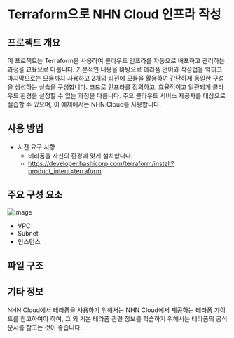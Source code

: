 # Terraform으로 NHN Cloud 인프라 작성

## 프로젝트 개요
이 프로젝트는 Terraform을 사용하여 클라우드 인프라를 자동으로 배포하고 관리하는 과정을 교육으로 다룹니다. 
기본적인 내용을 바탕으로 테라폼 언어와 작성법을 익히고 마지막으로는 모듈까지 사용하고 2개의 리전에 모듈을 활용하여 간단하게 동일한 구성을 생성하는 실습을 구성합니다. 
코드로 인프라를 정의하고, 효율적이고 일관되게 클라우드 환경을 설정할 수 있는 과정을 다룹니다. 주요 클라우드 서비스 제공자를 대상으로 실습할 수 있으며, 이 예제에서는 NHN Cloud를 사용합니다.

## 사용 방법 
* 사전 요구 사항
  - 테라폼을 자신의 환경에 맞게 설치합니다.
  - https://developer.hashicorp.com/terraform/install?product_intent=terraform 

## 주요 구성 요소 
![image](https://github.com/user-attachments/assets/02b62531-b72d-4a70-9af4-a5c5d5779232)

* VPC
* Subnet
* 인스턴스
## 파일 구조



## 기타 정보 
NHN Cloud에서 테라폼을 사용하기 위해서는 NHN Cloud에서 제공하는 테라폼 가이드를 참고하여야 하며, 그 외 기본 테라폼 관련 정보를 학습하기 위해서는 테라폼의 공식 문서를 참고는 것이 좋습니다. 
